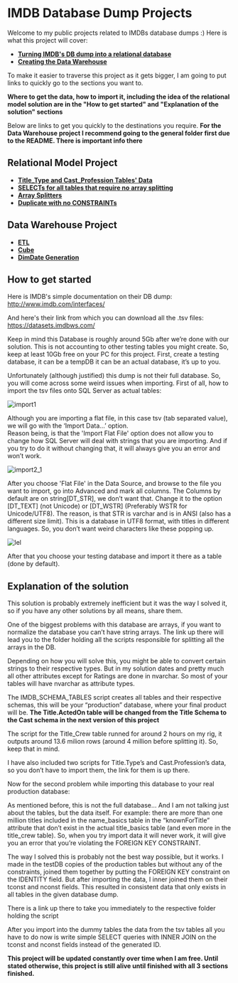 # IMDB Database Dump Projects

Welcome to my public projects related to IMDBs database dumps :) Here is what this project will cover:

* **[Turning IMDB's DB dump into a relational database](https://github.com/Chessbrain/IMDB_RelationalDB_Project/tree/master/Relational%20IMDB)**
* **[Creating the Data Warehouse](https://github.com/Chessbrain/IMDB-DB-Dump-Projects/tree/master/Data%20Warehouse)**

To make it easier to traverse this project as it gets bigger, I am going to put links to quickly go to the sections you want to.

**Where to get the data, how to import it, including the idea of the relational model solution are in the "How to get started" and "Explanation of the solution" sections**

Below are links to get you quickly to the destinations you require. **For the Data Warehouse project I recommend going to the general folder first due to the README. There is important info there**

## Relational Model Project

* **[Title_Type and Cast_Profession Tables' Data](https://github.com/Chessbrain/IMDB_RelationalDB_Project/tree/master/Relational%20IMDB/Included%20Data)**
* **[SELECTs for all tables that require no array splitting](https://github.com/Chessbrain/IMDB_RelationalDB_Project/tree/master/Relational%20IMDB/Simple%20Table%20SELECTs)**
* **[Array Splitters](https://github.com/Chessbrain/IMDB_RelationalDB_Project/tree/master/Relational%20IMDB/Splitters)**
* **[Duplicate with no CONSTRAINTs](https://github.com/Chessbrain/IMDB_RelationalDB_Project/tree/master/Relational%20IMDB/NoConstraint%20Duplicate)**

## Data Warehouse Project

* **[ETL](https://github.com/Chessbrain/IMDB-DB-Dump-Projects/tree/master/Data%20Warehouse/IMDB_ETL)**
* **[Cube](https://github.com/Chessbrain/IMDB-DB-Dump-Projects/tree/master/Data%20Warehouse/IMDB_Cube)**
* **[DimDate Generation](https://github.com/Chessbrain/IMDB-DB-Dump-Projects/tree/master/Data%20Warehouse/Generate%20%5BYears%5D%20for%20%20DimDate)**

## How to get started

Here is IMDB's simple documentation on their DB dump:
http://www.imdb.com/interfaces/

And here's their link from which you can download all the .tsv files:
https://datasets.imdbws.com/

Keep in mind this Database is roughly around 5Gb after we’re done with our solution. This is not accounting to other testing tables you might create. So, keep at least 10Gb free on your PC for this project.
First, create a testing database, it can be a tempDB it can be an actual database, it’s up to you.

Unfortunately (although justified) this dump is not their full database. So, you will come across some weird issues when importing.
First of all, how to import the tsv files onto SQL Server as actual tables: 

![import1](https://user-images.githubusercontent.com/35179176/34650729-09fe53f6-f3c6-11e7-8751-8b8275956e99.png)

Although you are importing a flat file, in this case tsv (tab separated value), we will go with the ‘Import Data…’ option.  
Reason being, is that the 'Import Flat File' option does not allow you to change how SQL Server will deal with strings that you are importing. And if you try to do it without changing that, it will always give you an error and won’t work.

![import2_1](https://user-images.githubusercontent.com/35179176/34650736-39eaaab0-f3c6-11e7-9706-377c5f0f1170.png)

After you choose 'Flat File' in the Data Source, and browse to the file you want to import, go into Advanced and mark all columns. The Columns by default are on string[DT_STR], we don’t want that. Change it to the option [DT_TEXT] (not Unicode) or [DT_WSTR] (Preferably WSTR for Unicode/UTF8). The reason, is that STR is varchar and is in ANSI (also has a different size limit). This is a database in UTF8 format, with titles in different languages. So, you don’t want weird characters like these popping up.

![lel](https://user-images.githubusercontent.com/35179176/34650748-6eed71ca-f3c6-11e7-9243-44c8cf24230e.png)

After that you choose your testing database and import it there as a table (done by default).

## Explanation of the solution

This solution is probably extremely inefficient but it was the way I solved it, so if you have any other solutions by all means, share them. 

One of the biggest problems with this database are arrays, if you want to normalize the database you can’t have string arrays. The link up there will lead you to the folder holding all the scripts responsible for splitting all the arrays in the DB.

Depending on how you will solve this, you might be able to convert certain strings to their respective types. But in my solution dates and pretty much all other attributes except for Ratings are done in nvarchar. So most of your tables will have nvarchar as attribute types.

The IMDB_SCHEMA_TABLES script creates all tables and their respective schemas, this will be your “production” database, where your final product will be. **The Title.ActedOn table will be changed from the Title Schema to the Cast schema in the next version of this project**

The script for the Title_Crew table runned for around 2 hours on my rig, it outputs around 13.6 milion rows (around 4 million before splitting it). So, keep that in mind.

I have also included two scripts for Title.Type’s and Cast.Profession’s data, so you don’t have to import them, the link for them is up there.

Now for the second problem while importing this database to your real production database:

As mentioned before, this is not the full database… And I am not talking just about the tables, but the data itself. For example: there are more than one million titles included in the name_basics table in the “knownForTitle” attribute that don’t exist in the actual title_basics table (and even more in the title_crew table). So, when you try import data it will never work, it will give you an error that you’re violating the FOREIGN KEY CONSTRAINT.

The way I solved this is probably not the best way possible, but it works. I made in the testDB copies of the production tables but without any of the constraints, joined them together by putting the FOREIGN KEY constraint on the IDENTITY field. But after importing the data, I inner joined them on their tconst and nconst fields. This resulted in consistent data that only exists in all tables in the given database dump.

There is a link up there to take you immediately to the respective folder holding the script

After you import into the dummy tables the data from the tsv tables all you have to do now is write simple SELECT queries with INNER JOIN on the tconst and nconst fields instead of the generated ID.

**This project will be updated constantly over time when I am free. Until stated otherwise, this project is still alive until finished with all 3 sections finished.**
